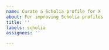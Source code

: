 ```yaml
---
name: Curate a Scholia profile for X
about: For improving Scholia profiles
title: ''
labels: scholia
assignees: ''

---
```




